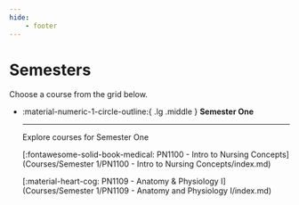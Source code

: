 ```yaml
---
hide: 
    - footer
---
```


# Semesters

Choose a course from the grid below.

<div class="grid cards" markdown>

-  :material-numeric-1-circle-outline:{ .lg .middle }  __Semester One__

    ---

    Explore courses for Semester One

    [:fontawesome-solid-book-medical: PN1100 - Intro to Nursing Concepts](Courses/Semester 1/PN1100 - Intro to Nursing Concepts/index.md)

    [:material-heart-cog: PN1109 - Anatomy & Physiology I](Courses/Semester 1/PN1109 - Anatomy and Physiology I/index.md)
    


</div>

